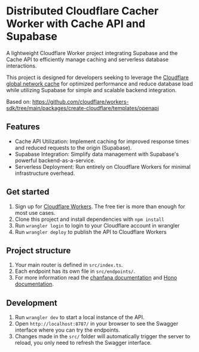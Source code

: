 # Distributed Cloudflare Cacher Worker with Cache API and Supabase

A lightweight Cloudflare Worker project integrating Supabase and the Cache API to efficiently manage caching and serverless database interactions.

This project is designed for developers seeking to leverage the [Cloudflare global network cache](https://developers.cloudflare.com/workers/runtime-apis/cache/) for optimized performance and reduce database load while utilizing Supabase for simple and scalable backend integration.

Based on: https://github.com/cloudflare/workers-sdk/tree/main/packages/create-cloudflare/templates/openapi

## Features
- Cache API Utilization: Implement caching for improved response times and reduced requests to the origin (Supabase).
- Supabase Integration: Simplify data management with Supabase's powerful backend-as-a-service.
- Serverless Deployment: Run entirely on Cloudflare Workers for minimal infrastructure overhead.

## Get started

1. Sign up for [Cloudflare Workers](https://workers.dev). The free tier is more than enough for most use cases.
2. Clone this project and install dependencies with `npm install`
3. Run `wrangler login` to login to your Cloudflare account in wrangler
4. Run `wrangler deploy` to publish the API to Cloudflare Workers

## Project structure

1. Your main router is defined in `src/index.ts`.
2. Each endpoint has its own file in `src/endpoints/`.
3. For more information read the [chanfana documentation](https://chanfana.pages.dev/) and [Hono documentation](https://hono.dev/docs).

## Development

1. Run `wrangler dev` to start a local instance of the API.
2. Open `http://localhost:8787/` in your browser to see the Swagger interface where you can try the endpoints.
3. Changes made in the `src/` folder will automatically trigger the server to reload, you only need to refresh the Swagger interface.
